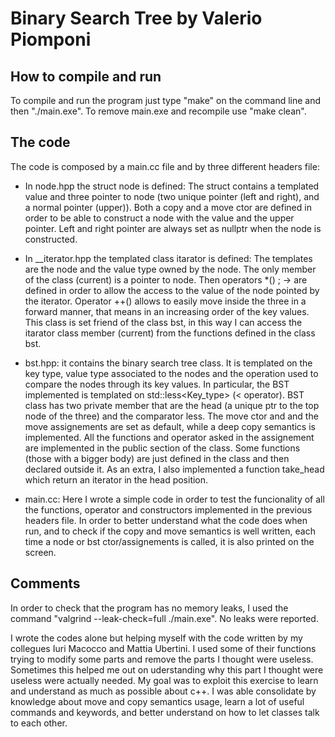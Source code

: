 # Binary Search Tree by Valerio Piomponi

## How to compile and run

To compile and run the program just type "make" on the command line and then "./main.exe". To remove main.exe and recompile use "make clean".


## The code


The code is composed by a main.cc file and by three different headers file:
- In node.hpp the struct node is defined: The struct contains a templated value and three pointer to node (two unique pointer (left and right), and a normal pointer (upper)). Both a copy and a move ctor are defined in order to be able to construct a node with the value and the upper pointer. Left and right pointer are always set as nullptr when the node is constructed.

- In __iterator.hpp the templated class itarator is defined: The templates are the node and the value type owned by the node. The only member of the class (current) is a pointer to node. Then operators *() ; -> are defined in order to allow the access to the value of the node pointed by the iterator. Operator ++() allows to easily move inside the three in a forward manner, that means in an increasing order of the key values. This class is set friend of the class bst, in this way I can access the itarator class member (current) from the functions defined in the class bst.

- bst.hpp: it contains the binary search tree class. It is templated on the key type, value type associated to the nodes and the operation used to compare the nodes through its key values. In particular, the BST implemented is templated on std::less<Key_type> (< operator). BST class has two private member that are the head (a unique ptr to the top node of the three) and the comparator less. The move ctor and and the move assignements are set as default, while a deep copy semantics is implemented. All the functions and operator asked in the assignement are implemented in the public section of the class. Some functions (those with a bigger body) are just defined in the class and then declared outside it. As an extra, I also implemented a function take_head which return an iterator in the head position.

- main.cc: Here I wrote a simple code in order to test the funcionality of all the functions, operator and constructors implemented in the previous headers file. In order to better understand what the code does when run, and to check if the copy and move semantics is well written, each time a node or bst ctor/assignements is called, it is also printed on the screen. 


## Comments


In order to check that the program has no memory leaks, I used the command "valgrind --leak-check=full ./main.exe". No leaks were reported.

I wrote the codes alone but helping myself with the code written by my collegues Iuri Macocco and Mattia Ubertini. 
I used some of their functions trying to modify some parts and remove the parts I thought were useless. Sometimes this helped me out on uderstanding why this part I thought were useless were actually needed.
My goal was to exploit this exercise to learn and understand as much as possible about c++. I was able consolidate by knowledge about move and copy semantics usage, learn a lot of useful commands and keywords, and better understand on how to let classes talk to each other. 

